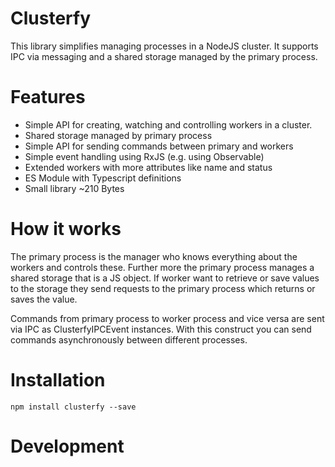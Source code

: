 # Clusterfy

This library simplifies managing processes in a NodeJS cluster. It supports IPC via messaging and a shared storage
managed by the primary process.

# Features

- Simple API for creating, watching and controlling workers in a cluster.
- Shared storage managed by primary process
- Simple API for sending commands between primary and workers
- Simple event handling using RxJS (e.g. using Observable)
- Extended workers with more attributes like name and status
- ES Module with Typescript definitions
- Small library ~210 Bytes

# How it works

The primary process is the manager who knows everything about the workers and controls these. Further more the primary
process
manages a shared storage that is a JS object. If worker want to retrieve or save values to the storage they send
requests to the primary process which returns or saves the value.

Commands from primary process to worker process and vice versa are sent via IPC as ClusterfyIPCEvent instances. With
this construct you can send commands asynchronously between different processes.

# Installation

````
npm install clusterfy --save
````

# Development
